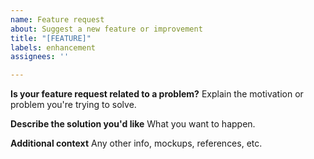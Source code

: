 ```yaml
---
name: Feature request
about: Suggest a new feature or improvement
title: "[FEATURE]"
labels: enhancement
assignees: ''

---
```


**Is your feature request related to a problem?**
Explain the motivation or problem you're trying to solve.

**Describe the solution you'd like**
What you want to happen.

**Additional context**
Any other info, mockups, references, etc.

